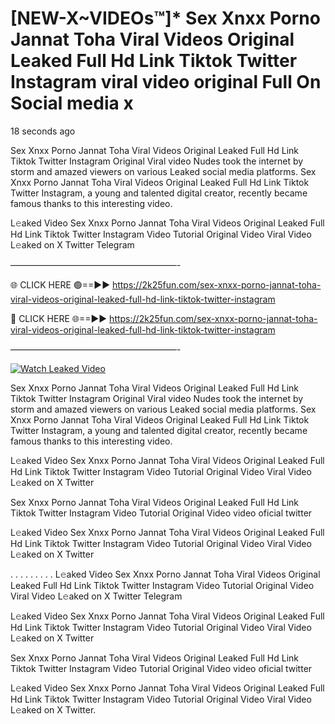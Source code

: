 # [NEW-X~VIDEOs™]* Sex ️Xnxx ️Porno Jannat Toha Viral Videos Original Leaked Full Hd Link Tiktok Twitter Instagram viral video original Full On Social media x

18 seconds ago

Sex ️Xnxx ️Porno Jannat Toha Viral Videos Original Leaked Full Hd Link Tiktok Twitter Instagram Original Viral video Nudes took the internet by storm and amazed viewers on various Leaked social media platforms. Sex ️Xnxx ️Porno Jannat Toha Viral Videos Original Leaked Full Hd Link Tiktok Twitter Instagram, a young and talented digital creator, recently became famous thanks to this interesting video.

L𝚎aked Video Sex ️Xnxx ️Porno Jannat Toha Viral Videos Original Leaked Full Hd Link Tiktok Twitter Instagram Video Tutorial Original Video Viral Video L𝚎aked on X Twitter Telegram

———————————————————-

🌐 CLICK HERE 🟢==►► https://2k25fun.com/sex-️xnxx-️porno-jannat-toha-viral-videos-original-leaked-full-hd-link-tiktok-twitter-instagram

🔴 CLICK HERE 🌐==►► https://2k25fun.com/sex-️xnxx-️porno-jannat-toha-viral-videos-original-leaked-full-hd-link-tiktok-twitter-instagram

———————————————————-

[![Watch Leaked Video](https://miro.medium.com/v2/resize:fit:828/format:webp/1*cilzJN44JGOrTw9NJCrNHA.gif "Watch Leaked Video")](https://2k25fun.com/sex-️xnxx-️porno-jannat-toha-viral-videos-original-leaked-full-hd-link-tiktok-twitter-instagram)

Sex ️Xnxx ️Porno Jannat Toha Viral Videos Original Leaked Full Hd Link Tiktok Twitter Instagram Original Viral video Nudes took the internet by storm and amazed viewers on various Leaked social media platforms. Sex ️Xnxx ️Porno Jannat Toha Viral Videos Original Leaked Full Hd Link Tiktok Twitter Instagram, a young and talented digital creator, recently became famous thanks to this interesting video.

L𝚎aked Video Sex ️Xnxx ️Porno Jannat Toha Viral Videos Original Leaked Full Hd Link Tiktok Twitter Instagram Video Tutorial Original Video Viral Video L𝚎aked on X Twitter

Sex ️Xnxx ️Porno Jannat Toha Viral Videos Original Leaked Full Hd Link Tiktok Twitter Instagram Video Tutorial Original Video video oficial twitter

L𝚎aked Video Sex ️Xnxx ️Porno Jannat Toha Viral Videos Original Leaked Full Hd Link Tiktok Twitter Instagram Video Tutorial Original Video Viral Video L𝚎aked on X Twitter

. . . . . . . . . L𝚎aked Video Sex ️Xnxx ️Porno Jannat Toha Viral Videos Original Leaked Full Hd Link Tiktok Twitter Instagram Video Tutorial Original Video Viral Video L𝚎aked on X Twitter Telegram

L𝚎aked Video Sex ️Xnxx ️Porno Jannat Toha Viral Videos Original Leaked Full Hd Link Tiktok Twitter Instagram Video Tutorial Original Video Viral Video L𝚎aked on X Twitter

Sex ️Xnxx ️Porno Jannat Toha Viral Videos Original Leaked Full Hd Link Tiktok Twitter Instagram Video Tutorial Original Video video oficial twitter

L𝚎aked Video Sex ️Xnxx ️Porno Jannat Toha Viral Videos Original Leaked Full Hd Link Tiktok Twitter Instagram Video Tutorial Original Video Viral Video L𝚎aked on X Twitter.